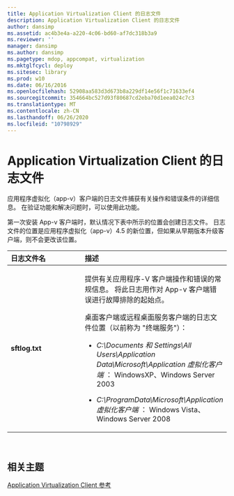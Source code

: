 ```yaml
---
title: Application Virtualization Client 的日志文件
description: Application Virtualization Client 的日志文件
author: dansimp
ms.assetid: ac4b3e4a-a220-4c06-bd60-af7dc318b3a9
ms.reviewer: ''
manager: dansimp
ms.author: dansimp
ms.pagetype: mdop, appcompat, virtualization
ms.mktglfcycl: deploy
ms.sitesec: library
ms.prod: w10
ms.date: 06/16/2016
ms.openlocfilehash: 52908aa583d3d673b8a229df14e56f1c71633ef4
ms.sourcegitcommit: 354664bc527d93f80687cd2eba70d1eea024c7c3
ms.translationtype: MT
ms.contentlocale: zh-CN
ms.lasthandoff: 06/26/2020
ms.locfileid: "10798929"
---
```

# Application Virtualization Client 的日志文件


应用程序虚拟化（app-v）客户端的日志文件捕获有关操作和错误条件的详细信息。 在验证功能和解决问题时，可以使用此功能。

第一次安装 App-v 客户端时，默认情况下表中所示的位置会创建日志文件。 日志文件的位置是应用程序虚拟化（app-v）4.5 的新位置，但如果从早期版本升级客户端，则不会更改该位置。

<table>
<colgroup>
<col width="50%" />
<col width="50%" />
</colgroup>
<thead>
<tr class="header">
<th align="left">日志文件名</th>
<th align="left">描述</th>
</tr>
</thead>
<tbody>
<tr class="odd">
<td align="left"><p><strong>sftlog.txt</strong></p></td>
<td align="left"><p>提供有关应用程序-V 客户端操作和错误的常规信息。 将此日志用作对 App-v 客户端错误进行故障排除的起始点。</p>
<p>桌面客户端或远程桌面服务客户端的日志文件位置（以前称为 "终端服务"）：</p>
<ul>
<li><p><em>C:\Documents 和 Settings\All Users\Application Data\Microsoft\Application 虚拟化客户端 </em> ： WindowsXP、Windows Server 2003</p></li>
<li><p><em>C:\ProgramData\Microsoft\Application 虚拟化客户端 </em> ： Windows Vista、Windows Server 2008</p></li>
</ul></td>
</tr>
</tbody>
</table>

 

## 相关主题


[Application Virtualization Client 参考](application-virtualization-client-reference.md)

 

 





